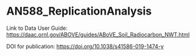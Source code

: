 # AN588_ReplicationAnalysis

Link to Data User Guide: https://daac.ornl.gov/ABOVE/guides/ABoVE_Soil_Radiocarbon_NWT.html

DOI for publication: https://doi.org/10.1038/s41586-019-1474-y
